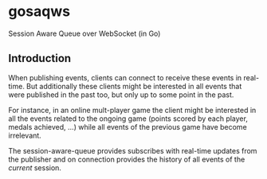# gosaqws

Session Aware Queue over WebSocket (in Go)

## Introduction

When publishing events, clients can connect to receive these events in real-time. But
additionally these clients might be interested in all events that were published in the
past too, but only up to some point in the past.

For instance, in an online mult-player game the client might be interested in all the 
events related to the ongoing game (points scored by each player, medals achieved, ...)
while all events of the previous game have become irrelevant.

The session-aware-queue provides subscribes with real-time updates from the publisher
and on connection provides the history of all events of the _current_ session.